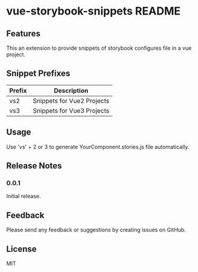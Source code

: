 # vue-storybook-snippets README

## Features

This an extension to provide snippets of storybook configures file in a vue project.

## Snippet Prefixes

| Prefix | Description                |
| ------ | -------------------------- |
| vs2    | Snippets for Vue2 Projects |
| vs3    | Snippets for Vue3 Projects |

## Usage

Use 'vs' + 2 or 3 to generate YourComponent.stories.js file automatically.

## Release Notes

### 0.0.1

Initial release.

## Feedback

Please send any feedback or suggestions by creating issues on GitHub.

## License

MIT
